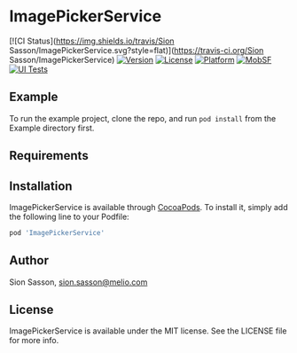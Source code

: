 # ImagePickerService

[![CI Status](https://img.shields.io/travis/Sion Sasson/ImagePickerService.svg?style=flat)](https://travis-ci.org/Sion Sasson/ImagePickerService)
[![Version](https://img.shields.io/cocoapods/v/ImagePickerService.svg?style=flat)](https://cocoapods.org/pods/ImagePickerService)
[![License](https://img.shields.io/cocoapods/l/ImagePickerService.svg?style=flat)](https://cocoapods.org/pods/ImagePickerService)
[![Platform](https://img.shields.io/cocoapods/p/ImagePickerService.svg?style=flat)](https://cocoapods.org/pods/ImagePickerService)
[![MobSF](https://github.com/melio-engineering/ImagePickerService/actions/workflows/mobsf.yml/badge.svg?branch=main)](https://github.com/melio-engineering/ImagePickerService/actions/workflows/mobsf.yml)
[![UI Tests](https://github.com/melio-engineering/ImagePickerService/actions/workflows/ios.yml/badge.svg)](https://github.com/melio-engineering/ImagePickerService/actions/workflows/ios.yml)

## Example

To run the example project, clone the repo, and run `pod install` from the Example directory first.

## Requirements

## Installation

ImagePickerService is available through [CocoaPods](https://cocoapods.org). To install
it, simply add the following line to your Podfile:

```ruby
pod 'ImagePickerService'
```

## Author

Sion Sasson, sion.sasson@melio.com

## License

ImagePickerService is available under the MIT license. See the LICENSE file for more info.
